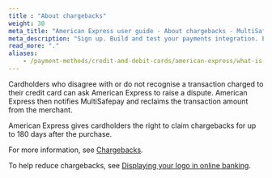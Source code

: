 ```yaml
---
title : "About chargebacks"
weight: 30
meta_title: "American Express user guide - About chargebacks - MultiSafepay Docs"
meta_description: "Sign up. Build and test your payments integration. Explore our products and services. Use our API Reference, SDKs, and wrappers. Get support."
read_more: "."
aliases:
    - /payment-methods/credit-and-debit-cards/american-express/what-is-a-chargeback
---
```


Cardholders who disagree with or do not recognise a transaction charged to their credit card can ask American Express to raise a dispute. American Express then notifies MultiSafepay and reclaims the transaction amount from the merchant.

American Express gives cardholders the right to claim chargebacks for up to 180 days after the purchase.

For more information, see [Chargebacks](/faq/chargebacks).

To help reduce chargebacks, see [Displaying your logo in online banking](/payment-methods/credit-and-debit-cards/american-express/user-guide/displaying-your-logo-in-online-banking).
